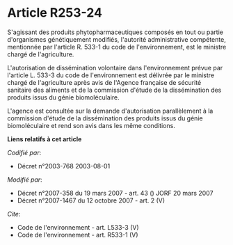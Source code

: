 # Article R253-24

S'agissant des produits phytopharmaceutiques composés en tout ou partie d'organismes génétiquement modifiés, l'autorité
administrative compétente, mentionnée par l'article R. 533-1 du code de l'environnement, est le ministre chargé de
l'agriculture.

L'autorisation de dissémination volontaire dans l'environnement prévue par l'article L. 533-3 du code de l'environnement est
délivrée par le ministre chargé de l'agriculture après avis de l'Agence française de sécurité sanitaire des aliments et de la
commission d'étude de la dissémination des produits issus du génie biomoléculaire.

L'agence est consultée sur la demande d'autorisation parallèlement à la commission d'étude de la dissémination des produits
issus du génie biomoléculaire et rend son avis dans les même conditions.

**Liens relatifs à cet article**

_Codifié par_:

  - Décret n°2003-768 2003-08-01

_Modifié par_:

  - Décret n°2007-358 du 19 mars 2007 - art. 43 () JORF 20 mars 2007
  - Décret n°2007-1467 du 12 octobre 2007 - art. 2 (V)

_Cite_:

  - Code de l'environnement - art. L533-3 (V)
  - Code de l'environnement - art. R533-1 (V)
